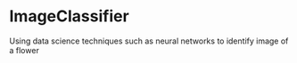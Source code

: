 # ImageClassifier
Using data science techniques such as neural networks to identify image of a flower
